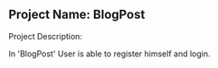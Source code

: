 ##  Project Name: BlogPost

Project Description:

In 'BlogPost' User is able to register himself and login. 

![]()
